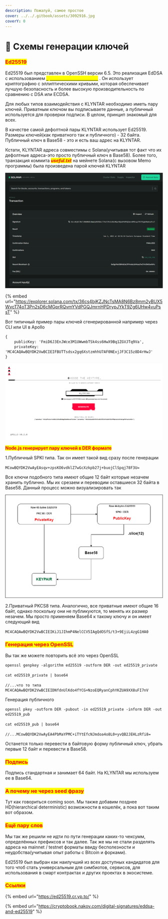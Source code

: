 ```yaml
---
description: Пожалуй, самое простое
cover: ../../.gitbook/assets/3092916.jpg
coverY: 0
---
```


# 🔐 Схемы генерации ключей

### <mark style="color:red;">Ed25519</mark>

Ed25519 был представлен в OpenSSH версии 6.5. Это реализация EdDSA с использованием [<mark style="color:yellow;">кривой Twisted Edwards</mark>](https://en.wikipedia.org/wiki/Twisted\_Edwards\_curve) . Он использует криптографию с эллиптическими кривыми, которая обеспечивает лучшую безопасность и более высокую производительность по сравнению с DSA или ECDSA.

Для любых типов взаимодействия с KLYNTAR необходимо иметь пару ключей. Приватным ключом вы подписываете данные, а публичный используется для проверки подписи. В целом, принцип знакомый для всех.

В качестве самой дефолтной пары KLYNTAR использует Ed25519. Размеры ключей(как приватного так и публичного) - 32 байта. Публичный ключ в Base58 - это и есть ваш адрес на KLYNTAR.

Кстати, KLYNTAR адреса совместимы с Solana(учитывая тот факт что их дефолтные адреса-это просто публичный ключ в Base58). Более того, транзакция коммита _<mark style="color:red;">**useful.txt**</mark>_ на мейнете Solana(с вызовом Memo программы) была произведена парой ключей KLYNTAR

![Вы можете просмотреть транзакцию на официальном обозревателе Solana](<../../.gitbook/assets/image (3) (1) (1) (1) (1) (1).png>)

{% embed url="https://explorer.solana.com/tx/36cs4bjKZJNcTsMA8N6Bz8mm2yBUX5WvcT74oT3Pn2sD6cMGprRQvmYVdPGQJmrnHPDrypJYkT9Zg6UHw4vuPssT" %}

Вот типичный пример пары ключей сгенерированной например через CLI или UI в Apollo

```
{
    publicKey: 'FmiD6J3EnJWce3M1UWwmbTSk4ss6HwX9Bq1ZGVJTq9Va',
    privateKey: 'MC4CAQAwBQYDK2VwBCIEIFBUTTsdsx2gq6XstzmhhU7AF0NExjJF3C15z8D4rHwJ'
}
```

![](<../../.gitbook/assets/image (6) (1) (1) (1) (1).png>)

<mark style="color:red;">**Node.js генерирует пару ключей в DER формате**</mark>

1.Публичный SPKI типа. Так он имеет такой вид сразу после генерации

`MCowBQYDK2VwAyEAsqv+zpsKO6vdklZ7wGcXzkpb27j+buojClSpqj78F3U=`

Все ключи подобного типа имеют общие 12 байт которые незачем хранить публично. Мы их срезаем и переводим оставшиеся 32 байта в Base58. Данный процесс можно визуализировать так

![](<../../.gitbook/assets/ed25519.drawio (1).png>)

2.Приватный PKCS8 типа. Аналогично, все приватные имеют общие 16 байт, однако поскольку они не публикуются, то менять их размер незачем. Мы просто применяем Base64 к такому ключу и он имеет следующий вид

`MC4CAQAwBQYDK2VwBCIEIKiJ1JIhmP4NelCCV5IAgQdOSfS/t3+9EjiL4zgG1HA0`

### <mark style="color:red;">Генерация через OpenSSL</mark>

Вы так же можете повторить всё это через OpenSSL

```shell
openssl genpkey -algorithm ed25519 -outform DER -out ed25519_private

cat ed25519_private | base64

//...что то типа MC4CAQAwBQYDK2VwBCIEIDNfdnUlKdo4fYCG+NzoEQRyanCphYKZUA9XX8uFI7nV
```

Генерация публичного

```shell
openssl pkey -outform DER -pubout -in ed25519_private -inform DER -out ed25519_pub

cat ed25519_pub | base64

//...MCowBQYDK2VwAyEA4PbMaYPMC+iTYtEfcNJmdoa4o8L0+yvQB2JEHLzRfi8=
```

Останется только перевести в байтовую форму публичный ключ, убрать первые 12 байт и перевести в Base58.

### <mark style="color:red;">Подпись</mark>

Подпись стандартная и занимает 64 байт. На KLYNTAR мы используем ее в Base64.

### <mark style="color:red;">А почему не через seed фразу</mark>

Тут как говориться coming soon. Мы также добавим позднее HD(hierarchical deterministic) возможности в кошелёк, а пока вот таким вот образом.

### <mark style="color:red;">Ещё пару слов</mark>

Мы так же решили не идти по пути генерации каких-то чексумм, определённых префиксов и так далее. Так же мы не стали разделять адреса на mainnet / testnet форматы ввиду бесполезности и неудобства(учитывая опыт работы с Bitcoin и форками).

Ed25519 был выбран как наилучший из всех доступных кандидатов для того чтоб стать универсальным для симбиотов, сервисов, для использования в смарт контрактах и других проектах в экосистеме.

### <mark style="color:red;">Ссылки</mark>

{% embed url="https://ed25519.cr.yp.to/" %}

{% embed url="https://cryptobook.nakov.com/digital-signatures/eddsa-and-ed25519" %}

